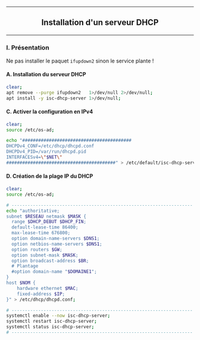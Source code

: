 ------------------------------------------------------------------------------------------------------------------------------------------------------------------------------------------------------------------------
## <p align='center'> Installation d'un serveur DHCP</p>

------------------------------------------------------------------------------------------------------------------------------------------------------------------------------------------------------------------------
### I. Présentation
Ne pas installer le paquet `ifupdown2` sinon le service plante !


#### A. Installation du serveur DHCP
```bash
clear;
apt remove --purge ifupdown2   1>/dev/null 2>/dev/null;
apt install -y isc-dhcp-server 1>/dev/null;
```

#### C. Activer la configuration en IPv4
```bash
clear;
source /etc/os-ad;

echo "#########################################
DHCPDv4_CONF=/etc/dhcp/dhcpd.conf
DHCPDv4_PID=/var/run/dhcpd.pid
INTERFACESv4=\"$NET\"
#########################################" > /etc/default/isc-dhcp-server;
```

#### D. Création de la plage IP du DHCP
```bash
clear;
source /etc/os-ad;

# --------------------------------------------------------------------
echo "authoritative;
subnet $RESEAU netmask $MASK {
  range $DHCP_DEBUT $DHCP_FIN;
  default-lease-time 86400;
  max-lease-time 676800;
  option domain-name-servers $DNS1;
  option netbios-name-servers $DNS1;
  option routers $GW;
  option subnet-mask $MASK;
  option broadcast-address $BR;
  # Plantage
  #option domain-name "$DOMAINE1";
}
host $NOM {
    hardware ethernet $MAC;
    fixed-address $IP;
}" > /etc/dhcp/dhcpd.conf;

# --------------------------------------------------------------------
systemctl enable --now isc-dhcp-server;
systemctl restart isc-dhcp-server;
systemctl status isc-dhcp-server;
# --------------------------------------------------------------------
```

